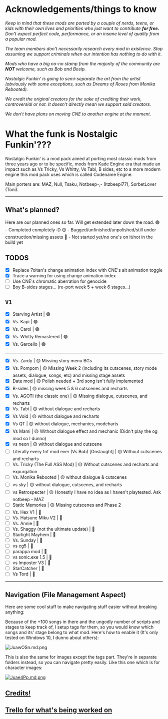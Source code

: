 # Acknowledgements/things to know

*Keep in mind that these mods are ported by a couple of nerds, teens, or kids with their own lives and priorities who just want to contribute **for free.** Don't expect perfect code, performance, or an insane level of quality from a popular mod.*

*The team members don't necessarily research every mod in existence. Stop assuming we support criminals when our intention has nothing to do with it.*

*Mods who have a big no-no stamp from the majority of the community are **NOT** welcome, such as Bob and Bosip.*

*Nostalgic Funkin' is going to semi-separate the art from the artist (obviously with some exceptions, such as Dreams of Roses from Monika Rebooted).*

*We credit the original creators for the sake of crediting their work, controversial or not. It doesn't directly mean we support said creators.*

*We don't have plans on moving CNE to another engine at the moment.*

# What the funk is Nostalgic Funkin'???

Nostalgic Funkin' is a mod pack aimed at porting most classic mods from three years ago or to be specific, mods from Kade Engine era that made an impact such as Vs Tricky, Vs Whitty, Vs Tabi, B sides, etc to a more modern engine this mod pack uses which is called Codename Engine.

Main porters are:
MAZ, Null, Tsaku, Notbeep-,- (Itzbeepi77), SorbetLover (Toni).

---
## What's planned?
Here are our planned ones so far. Will get extended later down the road.
🟢 - Completed completely :D
🟡 - Bugged/unfinished/unpolished/still under construction/missing assets
🔴 - Not started yet/no one's on it/not in the build yet

## TODOS
- [x] Replace 7oltan's change animation index with CNE's alt animation toggle
- [x] Trace a warning for using change animation index
- [ ] Use CNE's chromatic aberration for genocide
- [ ] Boy B-sides stages... (re-port week 5 + week 6 stages...)

`V1`
---
- [x] Starving Artist | 🟢
- [x] Vs. Kapi | 🟢
- [x] Vs. Carol | 🟢
- [x] Vs. Whitty Remastered | 🟢
- [x] Vs. Garcello | 🟢
---
- [x] Vs. Zardy | 🟡 Missing story menu BGs
- [x] Vs. Pompom | 🟡 Missing Week 2 (including its cutscenes, story mode assets, dialogue, songs, etc) and missing stage assets
- [x] Date mod | 🟡 Polish needed + 3rd song isn't fully implemented
- [x] B-sides | 🟡 missing week 5 & 6 cutscenes and recharts
- [x] Vs. AGOTI (the classic one) | 🟡 Missing dialogue, cutscenes, and recharts
- [x] Vs. Tabi | 🟡 without dialogue and recharts
- [x] Vs Void | 🟡 without dialogue and recharts
- [x] Vs QT | 🟡 without dialogue, mechanics, modcharts
- [x] Vs Mami | 🟡 Without dialogue effect and mechanic (Didn't play the og mod so I dunno)
- [x] vs neon | 🟡 without dialogue and cutscene
- [ ] Literally every fnf mod ever (Vs Bob) [Onslaught] | 🟡 Without cutscenes and recharts
- [ ] Vs. Tricky (The Full ASS Mod) | 🟡 Without cutscenes and recharts and expurgation
- [ ] Vs. Monika Rebooted | 🟡 without dialogue & cutscenes
- [ ] vs sky | 🟡 without dialogue, cutscenes, and recharts
- [ ] vs Retrospecter | 🟡 Honestly I have no idea as I haven't playtested. Ask notbeep - MAZ
- [ ] Static Memories | 🟡 Missing cutscenes and Phase 2
- [ ] Vs. Hex V1 | 🔴
- [ ] Vs. Hatsune Miku V2 | 🔴
- [ ] Vs. Annie | 🔴
- [ ] Vs. Shaggy (not the ultimate update) | 🔴
- [ ] Starlight Mayhem | 🔴
- [ ] Vs. Sunday | 🔴
- [ ] vs cg5 | 🔴
- [ ] parappa mod | 🔴
- [ ] vs sonic.exe 1.5 | 🔴
- [ ] vs Imposter V3 | 🔴
- [ ] StarCatcher | 🔴
- [ ] Vs Tord | 🔴
---

## Navigation (File Management Aspect)
Here are some cool stuff to make navigating stuff easier without breaking anything:

Because of the +100 songs in there and the ungodly number of scripts and stages to keep track of, I setup tags for them, so you would know which songs and its' stage belong to what mod.
Here's how to enable it (It's only tested on Windows 10, I dunno about others):

![JuawOSn.md.png](https://iili.io/JuawOSn.md.png)

This is also the same for images except the tags part.
They're in separate folders instead, so you can navigate pretty easily.
Like this one which is for character images:

[![Juae4Pp.md.png](https://iili.io/Juae4Pp.md.png)](https://freeimage.host/i/Juae4Pp)

## [Credits!](https://github.com/NULLSonic/NostalgicFunkin/blob/main/data/config/credits.xml)
## [Trello for what's being worked on](https://trello.com/b/2IyLXJck/nostalgic-funkin)
